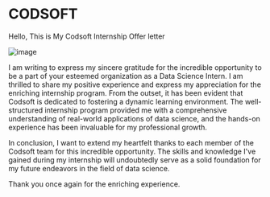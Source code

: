 # CODSOFT
Hello, 
This is My Codsoft Internship Offer letter 

![image](https://github.com/Pritesh-Gaykar/CODSOFT/assets/95903153/842d8424-39be-451f-9023-35c92dd6434e)

I am writing to express my sincere gratitude for the incredible opportunity to be a part of your esteemed organization as a Data Science Intern. I am thrilled to share my positive experience and express my appreciation for the enriching internship program.
From the outset, it has been evident that Codsoft is dedicated to fostering a dynamic learning environment. The well-structured internship program provided me with a comprehensive understanding of real-world applications of data science, and the hands-on experience has been invaluable for my professional growth.

In conclusion, I want to extend my heartfelt thanks to each member of the Codsoft team for this incredible opportunity. The skills and knowledge I've gained during my internship will undoubtedly serve as a solid foundation for my future endeavors in the field of data science.

Thank you once again for the enriching experience.



